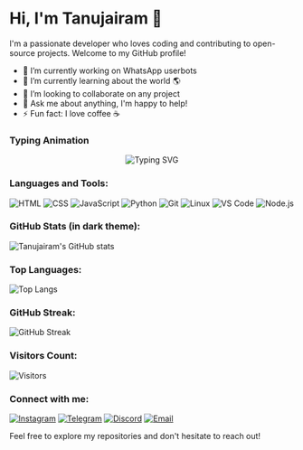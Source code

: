 # Hi, I'm Tanujairam 👋

I'm a passionate developer who loves coding and contributing to open-source projects. Welcome to my GitHub profile!

- 🔭 I’m currently working on WhatsApp userbots
- 🌱 I’m currently learning about the world 🌎
- 👯 I’m looking to collaborate on any project 
- 💬 Ask me about anything, I'm happy to help!
- ⚡ Fun fact: I love coffee ☕

### Typing Animation
<!-- Add a typing effect to make it more interactive -->
<p align="center">
  <img src="https://readme-typing-svg.demolab.com?font=Fira+Code&size=30&pause=1000&color=6200EE&width=600&lines=I+am+a+Passionate+Developer;I+love+Contributing+to+Open-Source;Currently+Learning+about+the+World" alt="Typing SVG" />
</p>

### Languages and Tools:
<!-- Add your favorite programming languages and tools here -->
![HTML](https://img.shields.io/badge/HTML-5F4E0E?style=flat&logo=html5&logoColor=white)
![CSS](https://img.shields.io/badge/CSS-1572B6?style=flat&logo=css3&logoColor=white)
![JavaScript](https://img.shields.io/badge/JavaScript-F7DF1E?style=flat&logo=javascript&logoColor=white)
![Python](https://img.shields.io/badge/Python-3776AB?style=flat&logo=python&logoColor=white)
![Git](https://img.shields.io/badge/Git-F05032?style=flat&logo=git&logoColor=white)
![Linux](https://img.shields.io/badge/Linux-000000?style=flat&logo=linux&logoColor=white)
![VS Code](https://img.shields.io/badge/VS_Code-007ACC?style=flat&logo=visualstudiocode&logoColor=white)
![Node.js](https://img.shields.io/badge/Node.js-339933?style=flat&logo=nodedotjs&logoColor=white)

### GitHub Stats (in dark theme):
<!-- Add your GitHub stats using https://github.com/anuraghazra/github-readme-stats -->
![Tanujairam's GitHub stats](https://github-readme-stats.vercel.app/api?username=TanujairamV&show_icons=true&theme=dark)

### Top Languages:
<!-- Show top languages used -->
![Top Langs](https://github-readme-stats.vercel.app/api/top-langs/?username=TanujairamV&layout=compact&theme=dark)

### GitHub Streak:
<!-- Show GitHub streak stats -->
![GitHub Streak](https://github-readme-streak-stats.herokuapp.com/?user=TanujairamV&theme=dark)

### Visitors Count:
<!-- Add the visitor badge in dark theme -->
![Visitors](https://profile-counter.glitch.me/TanujairamV/count.svg)

### Connect with me:
<!-- Add your social media and contact links here -->
[![Instagram](https://img.shields.io/badge/Instagram-E4405F?style=flat&logo=instagram&logoColor=white)](https://www.instagram.com/your-handle)
[![Telegram](https://img.shields.io/badge/Telegram-0088CC?style=flat&logo=telegram&logoColor=white)](https://t.me/your-username)
[![Discord](https://img.shields.io/badge/Discord-7289DA?style=flat&logo=discord&logoColor=white)](https://discord.com/users/your-user-id)
[![Email](https://img.shields.io/badge/Email-6200EE?style=flat&logo=gmail&logoColor=white)](mailto:tanujairam.v@gmail.com)

Feel free to explore my repositories and don't hesitate to reach out!
